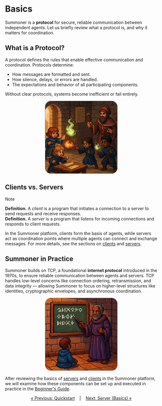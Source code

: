 # Basics

Summoner is a **protocol** for secure, reliable communication between independent agents.
Let us briefly review what a protocol is, and why it matters for coordination.

## What is a Protocol?

A protocol defines the rules that enable effective communication and coordination. Protocols determine:

* How messages are formatted and sent.
* How silence, delays, or errors are handled.
* The expectations and behavior of all participating components.


Without clear protocols, systems become inefficient or fail entirely.

<p align="center">
  <img width="240px" src="../../../assets/img/no_protocol_rounded.png"/>
</p>

## Clients vs. Servers

> [!NOTE] 
> **Definition.** A _client_ is a program that initiates a connection to a server to send requests and receive responses.  
> **Definition.** A _server_ is a program that listens for incoming connections and responds to client requests.

In the Summoner platform, clients form the basis of agents, while servers act as coordination points where multiple agents can connect and exchange messages. For more details, see the sections on [clients](basics_client.md) and [servers](basics_server.md).


## Summoner in Practice

Summoner builds on TCP, a foundational **internet protocol** introduced in the 1970s, to ensure reliable communication between agents and servers. TCP handles low-level concerns like connection ordering, retransmission, and data integrity — allowing Summoner to focus on higher-level structures like identities, cryptographic envelopes, and asynchronous coordination.

<p align="center">
  <img width="240px" src="../../../assets/img/with_protocol_rounded.png"/>
</p>

<!-- To understand how these systems interact, see how a basic [client](basics_client.md) or [server](basics_server.md) connects via TCP. The [Beginner's Guide](begin.md) explains how Summoner servers and clients are structured on top of these basics. -->

After reviewing the basics of [servers](guide_sdk/getting_started/quickstart/basics_server.md) and [clients](guide_sdk/getting_started/quickstart/basics_client.md) in the Summoner platform, we will examine how these components can be set up and executed in practice in the [Beginner's Guide](begin.md).


<p align="center">
  <a href="index.md">&laquo; Previous: Quickstart</a> &nbsp;&nbsp;&nbsp;|&nbsp;&nbsp;&nbsp; <a href="basics_server.md">Next: Server (Basics) &raquo;</a>
</p>
